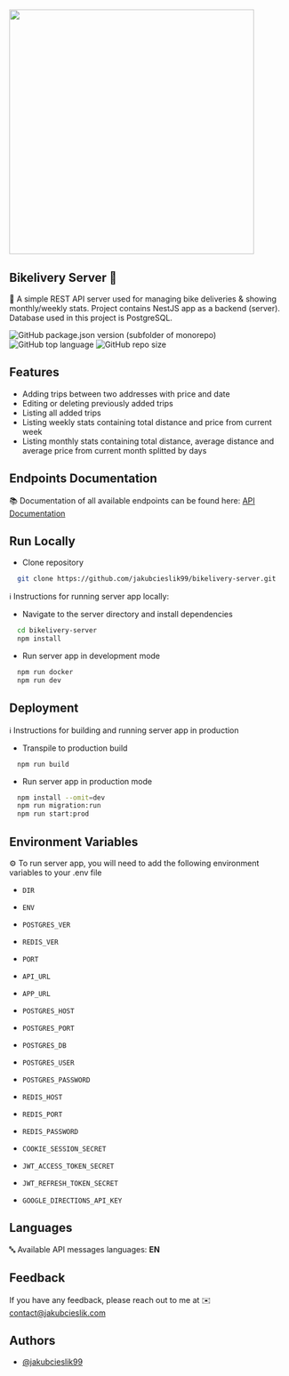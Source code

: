 # <img src="https://i.ibb.co/F43sFj3/bikelivery-server-1.png" width="440">

## Bikelivery Server 🚴

📌 A simple REST API server used for managing bike deliveries & showing monthly/weekly stats. Project contains NestJS app as
a backend (server). Database used in this project is PostgreSQL.

![GitHub package.json version (subfolder of monorepo)](https://img.shields.io/github/package-json/v/jakubcieslik99/bikelivery-server?color=orange&filename=package.json&label=server%20version)
![GitHub top language](https://img.shields.io/github/languages/top/jakubcieslik99/bikelivery-server)
![GitHub repo size](https://img.shields.io/github/repo-size/jakubcieslik99/bikelivery-server)

## Features

- Adding trips between two addresses with price and date
- Editing or deleting previously added trips
- Listing all added trips
- Listing weekly stats containing total distance and price from current week
- Listing monthly stats containing total distance, average distance and average price from current month splitted by days

## Endpoints Documentation

📚 Documentation of all available endpoints can be found here:
[API Documentation](https://documenter.getpostman.com/view/20607862/2s93CHtut2)

## Run Locally

- Clone repository

```bash
  git clone https://github.com/jakubcieslik99/bikelivery-server.git
```

ℹ️ Instructions for running server app locally:

- Navigate to the server directory and install dependencies

```bash
  cd bikelivery-server
  npm install
```

- Run server app in development mode

```bash
  npm run docker
  npm run dev
```

## Deployment

ℹ️ Instructions for building and running server app in production

- Transpile to production build

```bash
  npm run build
```

- Run server app in production mode

```bash
  npm install --omit=dev
  npm run migration:run
  npm run start:prod
```

## Environment Variables

⚙️ To run server app, you will need to add the following environment variables to your .env file

- `DIR`

- `ENV`

- `POSTGRES_VER`

- `REDIS_VER`

- `PORT`

- `API_URL`

- `APP_URL`

- `POSTGRES_HOST`

- `POSTGRES_PORT`

- `POSTGRES_DB`

- `POSTGRES_USER`

- `POSTGRES_PASSWORD`

- `REDIS_HOST`

- `REDIS_PORT`

- `REDIS_PASSWORD`

- `COOKIE_SESSION_SECRET`

- `JWT_ACCESS_TOKEN_SECRET`

- `JWT_REFRESH_TOKEN_SECRET`

- `GOOGLE_DIRECTIONS_API_KEY`

## Languages

🔤 Available API messages languages: **EN**

## Feedback

If you have any feedback, please reach out to me at ✉️ contact@jakubcieslik.com

## Authors

- [@jakubcieslik99](https://www.github.com/jakubcieslik99)
